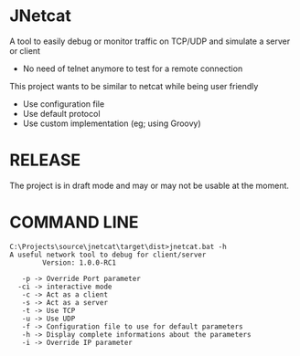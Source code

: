 # JNetcat

A tool to easily debug or monitor traffic on TCP/UDP and simulate a server or client
  * No need of telnet anymore to test for a remote connection

This project wants to be similar to netcat while being user friendly
  * Use configuration file
  * Use default protocol
  * Use custom implementation (eg; using Groovy)
 

# RELEASE

The project is in draft mode and may or may not be usable at the moment.


# COMMAND LINE

```
C:\Projects\source\jnetcat\target\dist>jnetcat.bat -h
A useful network tool to debug for client/server
        Version: 1.0.0-RC1

   -p -> Override Port parameter
  -ci -> interactive mode
   -c -> Act as a client
   -s -> Act as a server
   -t -> Use TCP
   -u -> Use UDP
   -f -> Configuration file to use for default parameters
   -h -> Display complete informations about the parameters
   -i -> Override IP parameter
```
